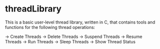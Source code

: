 # threadLibrary
This is a basic user-level thread library, written in C, that contains tools and functions for the following thread operations:

-> Create Threads
-> Delete Threads
-> Suspend Threads
-> Resume Threads
-> Run Threads
-> Sleep Threads
-> Show Thread Status

